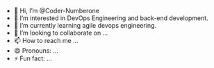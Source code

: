 - 👋 Hi, I’m @Coder-Numberone
- 👀 I’m interested in DevOps Engineering and back-end development.
- 🌱 I’m currently learning agile devops engineering.
- 💞️ I’m looking to collaborate on ...
- 📫 How to reach me ...
- 😄 Pronouns: ...
- ⚡ Fun fact: ...

<!---
Coder-Numberone/Coder-Numberone is a ✨ special ✨ repository because its `README.md` (this file) appears on your GitHub profile.
You can click the Preview link to take a look at your changes.
--->
